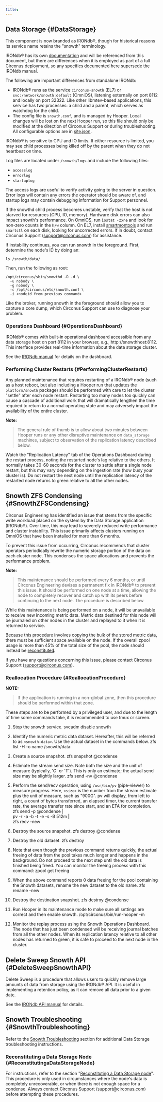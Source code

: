 ```yaml
---
title:
---
```


## Data Storage {#DataStorage}
This component is now branded as IRONdb&reg;, though for historical reasons its
service name retains the "snowth" terminology.

IRONdb&reg; has its own
[documentation](https://login.circonus.com/resources/docs/irondb/) and will be
referenced from this document, but there are differences when it is employed as
part of a full Circonus deployment, so any specifics documented here supersede
the IRONdb manual.

The following are important differences from standalone IRONdb:

 * IRONdb&reg; runs as the service `circonus-snowth` (EL7) or
   `svc:/network/snowth:default` (OmniOS), listening externally on port 8112
   and locally on port 32322.  Like other libmtev-based applications, this
   service has two processes: a child and a parent, which serves as watchdog
   for the child.
 * The config file is `snowth.conf`, and is managed by Hooper. Local changes
   will be lost on the next Hooper run, so this file should only be modified at
   the direction of Circonus Support or during troubleshooting. All
   configurable options are in
   [site.json](https://login.circonus.com/resources/docs/inside/InstallGeneral.html#data_storageAttributes).

IRONdb&reg; is sensitive to CPU and IO limits. If either resource is limited,
you may see child processes being killed off by the parent when they do not
heartbeat on time.

Log files are located under `/snowth/logs` and include the following files:

 * `accesslog`
 * `errorlog`
 * `startuplog`

The access logs are useful to verify activity going to the server in question.
Error logs will contain any errors the operator should be aware of, and startup
logs may contain debugging information for Support personnel.

If the snowthd child process becomes unstable, verify that the host is not
starved for resources (CPU, IO, memory).  Hardware disk errors can also impact
snowth's performance. On OmniOS, run `iostat -zxne` and look for non-zero
counts in the `h/w` column. On EL7, install
[smartmontools](https://www.smartmontools.org/) and run `smartctl` on each
disk, looking for uncorrected errors. If in doubt, contact Circonus Support
(support@circonus.com) for assistance.

If instability continues, you can run snowth in the foreground.  First, determine the node's ID by doing an:
```
ls /snowth/data/
```

Then, run the following as root:
```
/opt/circonus/sbin/snowthd -D -d \
  -u nobody \
  -g nobody \
  -c /opt/circonus/etc/snowth.conf \
  -i <nodeid from previous command>
```

Like the broker, running snowth in the foreground should allow you to capture a core dump, which Circonus Support can use to diagnose your problem.


### Operations Dashboard {#OperationsDashboard}
IRONdb&reg; comes with built-in operational dashboard accessible from any data
storage host on port 8112 in your browser, e.g., http://snowthhost:8112. This
interface provides real-time information about the data storage cluster.  

See the [IRONdb
manual](https://login.circonus.com/resources/docs/irondb/operations.html#operations-dashboard)
for details on the dashboard.

### Performing Cluster Restarts {#PerformingClusterRestarts}
Any planned maintenance that requires restarting of a IRONdb&reg; node (such as
a host reboot, but also including a Hooper run that updates the
`platform/snowth` package) should be performed with care to let the cluster
"settle" after each node restart.  Restarting too many nodes too quickly can
cause a cascade of additional work that will dramatically lengthen the time
required to return to a normal operating state and may adversely impact the
availability of the entire cluster.

**Note:**
> The general rule of thumb is to allow about two minutes between Hooper runs
> or any other disruptive maintenance on `data_storage` machines, subject to
> observation of the replication latency described below.

Watch the "Replication Latency" tab of the Operations Dashboard during the restart process, noting the restarted node's lag relative to the others. It normally takes 30-60 seconds for the cluster to settle after a single node restart, but this may vary depending on the ingestion rate (how busy your cluster is).  Do not restart the next node until the replication latency of the restarted node returns to green relative to all the other nodes.



## Snowth ZFS Condensing {#SnowthZFSCondensing}
Circonus Engineering has identified an issue that stems from the specific write
workload placed on the system by the Data Storage application (IRONdb&reg;).
Over time, this may lead to severely reduced write performance and cluster
instability. This issue primarily affects clusters running on OmniOS that have
been installed for more than 6 months.

To prevent this issue from occurring, Circonus recommends that cluster
operators periodically rewrite the numeric storage portion of the data
on each cluster node. This condenses the space allocations and prevents the
performance problem.

**Note:**
> This maintenance should be performed every 6 months, or until Circonus
> Engineering devises a permanent fix in IRONdb&reg; to prevent this issue. It
> should be performed on one node at a time, allowing the node to completely
> recover and catch up with its peers before continuing to the next node. The
> procedure is described below.

While this maintenance is being performed on a node, it will be unavailable to
receive new incoming metric data. Metric data destined for this node will be
journaled on other nodes in the cluster and replayed to it when it is returned
to service.

Because this procedure involves copying the bulk of the stored metric data,
there must be sufficient space available on the node. If the overall zpool
usage is more than 45% of the total size of the pool, the node should instead
be [reconstituted](../ReconstitutingaSnowthnode.md).

If you have any questions concerning this issue, please contact Circonus
Support (support@circonus.com).


### Reallocation Procedure {#ReallocationProcedure}

**NOTE:**
> If the application is running in a non-global zone, then this procedure
> should be performed within that zone.

These steps are to be performed by a privileged user, and due to the length of time some commands take, it is recommended to use tmux or screen.

 1. Stop the snowth service.
        svcadm disable snowth
    
 2. Identify the numeric metric data dataset.  Hereafter, this will be referred to as `<snowth-data>`. Use the actual dataset in the commands below.
        zfs list -H -o name /snowth/data

 1. Create a source snapshot.
        zfs snapshot <snowth-data>@condense

 1. Estimate the stream send size.  Note both the size and the unit of measure (typically, 'G' or 'T'). This is only an estimate; the actual send size may be slightly larger.
        zfs send -nv <snowth-data>@condense

 1. Perform the send/recv operation, using `/usr/bin/pv` (pipe-viewer) to measure progress.  Here, `<size>` is the number from the stream estimate plus the unit of measure, such as "900G".  pv will display, from left to right, a count of bytes transferred, an elapsed timer, the current transfer rate, the average transfer rate since start, and an ETA for completion.
        zfs send -p <snowth-data>@condense | \
          pv -r -a -b -t -e -s <size> -B 512m | \
          zfs recv <snowth-data>-new
 
 1. Destroy the source snapshot.
        zfs destroy <snowth-data>@condense

 1. Destroy the old dataset.
        zfs destroy <snowth-data>
 
 1. Note that even though the previous command returns quickly, the actual freeing of data from the pool takes much longer and happens in the background.  Do not proceed to the next step until the old data is finished being freed.  You can monitor the freeing process with this command:
        zpool get freeing

 1. When the above command reports 0 data freeing for the pool containing the Snowth datasets, rename the new dataset to the old name.
        zfs rename <snowth-data>-new <snowth-data>

 1. Destroy the destination snapshot.
        zfs destroy <snowth-data>@condense

 1. Run Hooper in its maintenance mode to make sure all settings are correct and then enable snowth.
        /opt/circonus/bin/run-hooper -m

 1. Monitor the replay process using the Snowth Operations Dashboard.  The node that has just been condensed will be receiving journal batches from all the other nodes.  When its replication latency relative to all other nodes has returned to green, it is safe to proceed to the next node in the cluster.

## Delete Sweep Snowth API {#DeleteSweepSnowthAPI}
Delete Sweep is a procedure that allows users to quickly remove large amounts
of data from storage using the IRONdb&reg; API. It is useful in implementing a
retention policy, as it can remove all data prior to a given date.

See the [IRONdb API
manual](https://login.circonus.com/resources/docs/irondb/api/delete-sweep.html)
for details.


## Snowth Troubleshooting {#SnowthTroubleshooting}
Refer to the [Snowth
Troubleshooting](/Troubleshooting.md#SnowthTroubleshooting) section for
additional Data Storage troubleshooting instructions.


### Reconstituting a Data Storage Node {#ReconstitutingaDataStorageNode}
For instructions, refer to the section "[Reconstituting a Data Storage
node](/ReconstitutingaSnowthnode.md)". This procedure is only used in
circumstances where the node's data is completely unrecoverable, or when there
is not enough space for a [condense](#SnowthZFSCondensing). Always contact
Circonus Support (support@circonus.com) before attempting these procedures.
